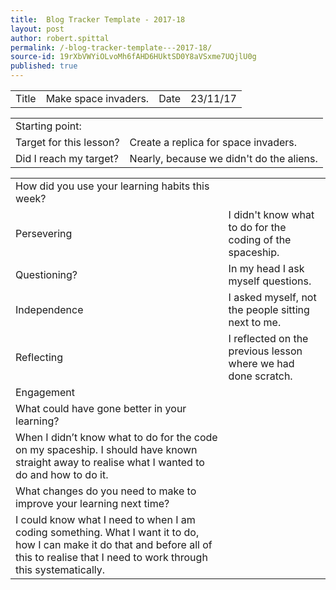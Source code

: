 ```yaml
---
title:  Blog Tracker Template - 2017-18
layout: post
author: robert.spittal
permalink: /-blog-tracker-template---2017-18/
source-id: 19rXbVWYiOLvoMh6fAHD6HUktSD0Y8aVSxme7UQjlU0g
published: true
---
```

<table>
  <tr>
    <td>Title</td>
    <td>Make space invaders.</td>
    <td>Date</td>
    <td>23/11/17</td>
  </tr>
</table>


<table>
  <tr>
    <td>Starting point:</td>
    <td></td>
  </tr>
  <tr>
    <td>Target for this lesson?</td>
    <td>Create a replica for space invaders.</td>
  </tr>
  <tr>
    <td>Did I reach my target? </td>
    <td>Nearly, because we didn't do the aliens.</td>
  </tr>
</table>


<table>
  <tr>
    <td>How did you use your learning habits this week?</td>
    <td></td>
  </tr>
  <tr>
    <td>Persevering</td>
    <td>I didn't know what to do for the coding of the spaceship.</td>
  </tr>
  <tr>
    <td>Questioning?</td>
    <td>In my head I ask myself questions.</td>
  </tr>
  <tr>
    <td>Independence</td>
    <td>I asked myself, not the people sitting next to me.</td>
  </tr>
  <tr>
    <td>Reflecting</td>
    <td>I reflected on the previous lesson where we had done scratch.</td>
  </tr>
  <tr>
    <td>Engagement</td>
    <td></td>
  </tr>
  <tr>
    <td>What could have gone better in your learning?</td>
    <td></td>
  </tr>
  <tr>
    <td>When I didn’t know what to do for the code on my spaceship. I should have known straight away to realise what I wanted to do and how to do it. </td>
    <td></td>
  </tr>
  <tr>
    <td>What changes do you need to make to improve your learning next time?</td>
    <td></td>
  </tr>
  <tr>
    <td>I could know what I need to when I am coding something. What I want it to do, how I can make it do that and before all of this to realise that I need to work through this systematically.</td>
    <td></td>
  </tr>
</table>


